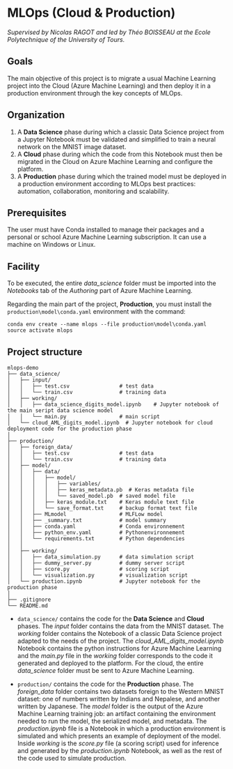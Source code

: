 MLOps (Cloud & Production)
==========================
*Supervised by Nicolas RAGOT and led by Théo BOISSEAU at the Ecole Polytechnique of the University of Tours.*


Goals
---------
The main objective of this project is to migrate a usual Machine Learning project into the Cloud (Azure Machine Learning) and then deploy it in a production environment through the key concepts of MLOps.

Organization
---------
1. A **Data Science** phase during which a classic Data Science project from a Jupyter Notebook must be validated and simplified to train a neural network on the MNIST image dataset.
2. A **Cloud** phase during which the code from this Notebook must then be migrated in the Cloud on Azure Machine Learning and configure the platform.
3. A **Production** phase during which the trained model must be deployed in a production environment according to MLOps best practices: automation, collaboration, monitoring and scalability.


Prerequisites
------------
The user must have Conda installed to manage their packages and a personal or school Azure Machine Learning subscription.
It can use a machine on Windows or Linux.


Facility
------------
To be executed, the entire *data_science* folder must be imported into the *Notebooks* tab of the *Authoring* part of Azure Machine Learning.

Regarding the main part of the project, **Production**, you must install the `production\model\conda.yaml` environment with the command:

    conda env create --name mlops --file production\model\conda.yaml
    source activate mlops


Project structure
-------------------

    mlops-demo
    ├── data_science/
    │   ├── input/
    │   │   ├── test.csv                # test data
    │   │   └── train.csv               # training data
    │   ├── working/
    │   │   ├── data_science_digits_model.ipynb    # Jupyter notebook of the main seript data science model
    │   │   └── main.py                 # main script
    │   └── cloud_AML_digits_model.ipynb  # Jupyter notebook for cloud deployment code for the production phase
    │
    ├── production/
    │   ├── foreign_data/
    │   │   ├── test.csv                # test data
    │   │   └── train.csv               # training data
    │   ├── model/
    │   │   ├── data/
    │   │   │   ├── model/
    │   │   │   │   ├── variables/
    │   │   │   │   ├── keras_metadata.pb  # Keras metadata file
    │   │   │   │   └── saved_model.pb  # saved model file
    │   │   │   ├── keras_module.txt    # Keras module text file
    │   │   │   └── save_format.txt     # backup format text file
    │   │   ├── MLmodel                 # MLFLow model
    │   │   ├── _summary.txt            # model summary
    │   │   ├── conda.yaml              # Conda environnement
    │   │   ├── python_env.yaml         # Pythonenvironnement
    │   │   └── requirements.txt        # Python dependencies
    │   │
    │   ├── working/
    │   │   ├── data_simulation.py      # data simulation script
    │   │   ├── dummy_server.py         # dummy server script
    │   │   ├── score.py                # scoring script
    │   │   └── visualization.py        # visualization script
    │   └── production.ipynb            # Jupyter notebook for the production phase
    │
    ├── .gitignore
    └── README.md

- `data_science/` contains the code for the **Data Science** and **Cloud** phases.
    The *input* folder contains the data from the MNIST dataset.
    The *working* folder contains the Notebook of a classic Data Science project adapted to the needs of the project.
    The *cloud_AML_digits_model.ipynb* Notebook contains the python instructions for Azure Machine Learning and the *main.py* file in the *working* folder corresponds to the code it generated and deployed to the platform.
    For the cloud, the entire *data_science* folder must be sent to Azure Machine Learning.

- `production/` contains the code for the **Production** phase.
    The *foreign_data* folder contains two datasets foreign to the Western MNIST dataset: one of numbers written by Indians and Nepalese, and another written by Japanese.
    The *model* folder is the output of the Azure Machine Learning training job: an artifact containing the environment needed to run the model, the serialized model, and metadata.
    The *production.ipynb* file is a Notebook in which a production environment is simulated and which presents an example of deployment of the model.
    Inside *working* is the *score.py* file (a scoring script) used for inference and generated by the *production.ipynb* Notebook, as well as the rest of the code used to simulate production.
